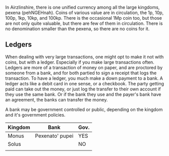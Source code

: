 In Airzlinshire, there is one unified currency among all the large kingdoms, pexena (pehNGEHnah). Coins of various value are in circulation, the 1p, 10p, 100p, 1kp, 10kp, and 100kp. There is the occasional 1Mp coin too, but those are not only quite valuable, but there are few of them in circulation. There is no denomination smaller than the pexena, so there are no coins for it.
## Ledgers
When dealing with very large transactions, one might opt to make it not with coins, but with a ledger. Especially if you make large transactions often. Ledgers are more of a transaction of money on paper, and are proctored by someone from a bank, and for both partied to sign a receipt that logs the transaction. To have a ledger, you much make a down payment to a bank. A ledger acts like a debit card in one sense, or a checkbook. The party getting paid can take out the money, or just log the transfer to their own account if they use the same bank. Or if the bank they use and the payer's bank have an agreement, the banks can transfer the money.

A bank may be government controlled or public, depending on the kingdom and it's government policies.

| Kingdom | Bank            | Gov. |
| ------- | --------------- | ---- |
| Monus   | Pexenato' pupei | YES  |
| Solus   |                 | NO   |
|         |                 |      |